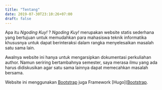 ```yaml
---
title: "Tentang"
date: 2019-07-30T23:10:26+07:00
draft: false
---
```


Apa itu _Ngoding Kuy!_ ?
_Ngoding Kuy!_ merupakan website statis sederhana yang bertujuan untuk memudahkan para mahasiswa teknik informatika khususnya untuk dapat berinteraksi dalam rangka menyelesaikan masalah satu sama lain.


Awalnya website ini hanya untuk mengarsipkan dokumentasi perkuliahan author. Namun seriring bertambahnya semester, saya merasa ilmu yang ada harus didiskusikan agar satu sama lainnya dapat memecahkan masalah bersama.

Website ini menggunakan [Bootstrap](https://getbootstrap.com/ "Pergi ke website Bootstrap") juga Framework [Hugo]([Bootstrap](https://getbootstrap.com/ "Pergi ke website Hugo"). 

